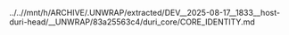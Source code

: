 ../..//mnt/h/ARCHIVE/.UNWRAP/extracted/DEV__2025-08-17__1833__host-duri-head/__UNWRAP/83a25563c4/duri_core/CORE_IDENTITY.md